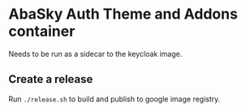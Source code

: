 # AbaSky Auth Theme and Addons container

Needs to be run as a sidecar to the keycloak image.

## Create a release

Run `./release.sh` to build and publish to google image registry.
